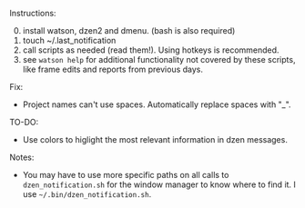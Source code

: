 Instructions:

0. install watson, dzen2 and dmenu. (bash is also required)
1. touch ~/.last_notification
2. call scripts as needed (read them!). Using hotkeys is recommended.
3. see `watson help` for additional functionality not covered by these scripts, like frame edits and reports from previous days.

Fix:
- Project names can't use spaces. Automatically replace spaces with "_".

TO-DO:
- Use colors to higlight the most relevant information in dzen messages.

Notes:
- You may have to use more specific paths on all calls to `dzen_notification.sh` for the window manager to know where to find it. I use `~/.bin/dzen_notification.sh`.
